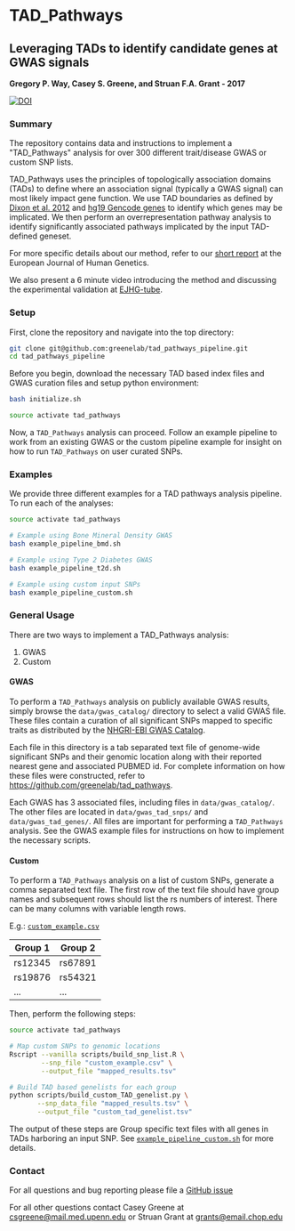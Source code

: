 # TAD_Pathways

## Leveraging TADs to identify candidate genes at GWAS signals

**Gregory P. Way, Casey S. Greene, and Struan F.A. Grant - 2017**

[![DOI](https://zenodo.org/badge/DOI/10.5281/zenodo.254190.svg)](https://doi.org/10.5281/zenodo.254190)

### Summary

The repository contains data and instructions to implement a "TAD_Pathways"
analysis for over 300 different trait/disease GWAS or custom SNP lists.

TAD_Pathways uses the principles of topologically association domains (TADs) to
define where an association signal (typically a GWAS signal) can most likely
impact gene function. We use TAD boundaries as defined by
[Dixon et al. 2012](https://doi.org/10.1038/nature11082) and
[hg19 Gencode genes](ftp://ftp.sanger.ac.uk/pub/gencode/Gencode_human/release_19/)
to identify which genes may be implicated. We then perform an overrepresentation
pathway analysis to identify significantly associated pathways implicated by the
input TAD-defined geneset.

For more specific details about our method, refer to our
[short report](https://doi.org/10.1038/ejhg.2017.108 "Implicating candidate genes at GWAS signals by leveraging topologically associating domains")
at the European Journal of Human Genetics.

We also present a 6 minute video introducing the method and discussing the
experimental validation at
[EJHG-tube](http://www.nature.com/ejhg/videos/index.html).

### Setup

First, clone the repository and navigate into the top directory:

```bash
git clone git@github.com:greenelab/tad_pathways_pipeline.git
cd tad_pathways_pipeline
```

Before you begin, download the necessary TAD based index files and GWAS
curation files and setup python environment:

```bash
bash initialize.sh

source activate tad_pathways
```

Now, a `TAD_Pathways` analysis can proceed. Follow an example pipeline to work
from an existing GWAS or the custom pipeline example for insight on how to run
`TAD_Pathways` on user curated SNPs.
 
### Examples

We provide three different examples for a TAD pathways analysis pipeline. To run
each of the analyses:

```bash
source activate tad_pathways

# Example using Bone Mineral Density GWAS
bash example_pipeline_bmd.sh

# Example using Type 2 Diabetes GWAS
bash example_pipeline_t2d.sh

# Example using custom input SNPs
bash example_pipeline_custom.sh
```

### General Usage

There are two ways to implement a TAD_Pathways analysis:

1. GWAS
2. Custom

#### GWAS

To perform a `TAD_Pathways` analysis on publicly available GWAS results, simply
browse the `data/gwas_catalog/` directory to select a valid GWAS file. These
files contain a curation of all significant SNPs mapped to specific traits as
distributed by the [NHGRI-EBI GWAS Catalog](https://www.ebi.ac.uk/gwas/).

Each file in this directory is a tab separated text file of genome-wide
significant SNPs and their genomic location along with their reported nearest
gene and associated PUBMED id. For complete information on how these files were
constructed, refer to https://github.com/greenelab/tad_pathways.

Each GWAS has 3 associated files, including files in `data/gwas_catalog/`. The
other files are located in `data/gwas_tad_snps/` and `data/gwas_tad_genes/`.
All files are important for performing a `TAD_Pathways` analysis. See the
GWAS example files for instructions on how to implement the necessary scripts.

#### Custom

To perform a `TAD_Pathways` analysis on a list of custom SNPs, generate a comma
separated text file. The first row of the text file should have group names and
subsequent rows should list the rs numbers of interest. There can be many
columns with variable length rows.

E.g.: [`custom_example.csv`](custom_example.csv)

| Group 1 | Group 2 |
| ------- | ------- |
| rs12345 | rs67891 |
| rs19876 | rs54321 |
| ...     | ...     |

Then, perform the following steps:

```bash
source activate tad_pathways

# Map custom SNPs to genomic locations
Rscript --vanilla scripts/build_snp_list.R \
        --snp_file "custom_example.csv" \
        --output_file "mapped_results.tsv"

# Build TAD based genelists for each group
python scripts/build_custom_TAD_genelist.py \
       --snp_data_file "mapped_results.tsv" \
       --output_file "custom_tad_genelist.tsv"
```

The output of these steps are Group specific text files with all genes in TADs
harboring an input SNP. See
[`example_pipeline_custom.sh`](example_pipeline_custom.sh) for more details.

### Contact

For all questions and bug reporting please file a
[GitHub issue](https://github.com/greenelab/tad_pathways/issues)

For all other questions contact Casey Greene at csgreene@mail.med.upenn.edu or
Struan Grant at grants@email.chop.edu
